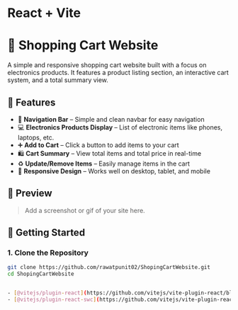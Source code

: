 # React + Vite

# 🛒 Shopping Cart Website

A simple and responsive shopping cart website built with a focus on electronics products. It features a product listing section, an interactive cart system, and a total summary view.

## 🔧 Features

- 🧭 **Navigation Bar** – Simple and clean navbar for easy navigation
- 💻 **Electronics Products Display** – List of electronic items like phones, laptops, etc.
- ➕ **Add to Cart** – Click a button to add items to your cart
- 🛍️ **Cart Summary** – View total items and total price in real-time
- ♻️ **Update/Remove Items** – Easily manage items in the cart
- 📱 **Responsive Design** – Works well on desktop, tablet, and mobile

## 📸 Preview

> Add a screenshot or gif of your site here.

## 🚀 Getting Started

### 1. Clone the Repository
```bash
git clone https://github.com/rawatpunit02/ShopingCartWebsite.git
cd ShopingCartWebsite


- [@vitejs/plugin-react](https://github.com/vitejs/vite-plugin-react/blob/main/packages/plugin-react/README.md) uses [Babel](https://babeljs.io/) for Fast Refresh
- [@vitejs/plugin-react-swc](https://github.com/vitejs/vite-plugin-react-swc) uses [SWC](https://swc.rs/) for Fast Refresh
